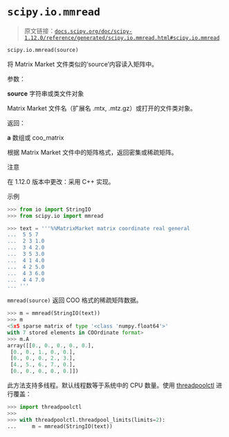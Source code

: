 # `scipy.io.mmread`

> 原文链接：[`docs.scipy.org/doc/scipy-1.12.0/reference/generated/scipy.io.mmread.html#scipy.io.mmread`](https://docs.scipy.org/doc/scipy-1.12.0/reference/generated/scipy.io.mmread.html#scipy.io.mmread)

```py
scipy.io.mmread(source)
```

将 Matrix Market 文件类似的‘source’内容读入矩阵中。

参数：

**source** 字符串或类文件对象

Matrix Market 文件名（扩展名 .mtx, .mtz.gz）或打开的文件类对象。

返回：

**a** 数组或 coo_matrix

根据 Matrix Market 文件中的矩阵格式，返回密集或稀疏矩阵。

注意

在 1.12.0 版本中更改：采用 C++ 实现。

示例

```py
>>> from io import StringIO
>>> from scipy.io import mmread 
```

```py
>>> text = '''%%MatrixMarket matrix coordinate real general
...  5 5 7
...  2 3 1.0
...  3 4 2.0
...  3 5 3.0
...  4 1 4.0
...  4 2 5.0
...  4 3 6.0
...  4 4 7.0
... ''' 
```

`mmread(source)` 返回 COO 格式的稀疏矩阵数据。

```py
>>> m = mmread(StringIO(text))
>>> m
<5x5 sparse matrix of type '<class 'numpy.float64'>'
with 7 stored elements in COOrdinate format>
>>> m.A
array([[0., 0., 0., 0., 0.],
 [0., 0., 1., 0., 0.],
 [0., 0., 0., 2., 3.],
 [4., 5., 6., 7., 0.],
 [0., 0., 0., 0., 0.]]) 
```

此方法支持多线程。默认线程数等于系统中的 CPU 数量。使用 [threadpoolctl](https://github.com/joblib/threadpoolctl) 进行覆盖：

```py
>>> import threadpoolctl
>>>
>>> with threadpoolctl.threadpool_limits(limits=2):
...     m = mmread(StringIO(text)) 
```
